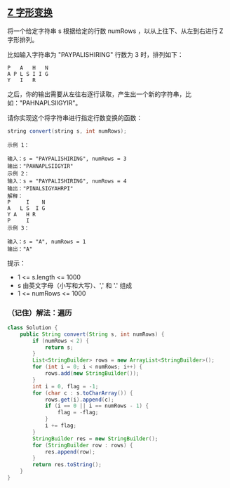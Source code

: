 ## [Z 字形变换](https://leetcode.cn/problems/zigzag-conversion/description/)

将一个给定字符串 s 根据给定的行数 numRows ，以从上往下、从左到右进行 Z 字形排列。

比如输入字符串为 "PAYPALISHIRING" 行数为 3 时，排列如下：
````
P   A   H   N
A P L S I I G
Y   I   R
````
之后，你的输出需要从左往右逐行读取，产生出一个新的字符串，比如："PAHNAPLSIIGYIR"。

请你实现这个将字符串进行指定行数变换的函数：
````java
string convert(string s, int numRows);
````

````
示例 1：

输入：s = "PAYPALISHIRING", numRows = 3
输出："PAHNAPLSIIGYIR"
示例 2：
输入：s = "PAYPALISHIRING", numRows = 4
输出："PINALSIGYAHRPI"
解释：
P     I    N
A   L S  I G
Y A   H R
P     I
示例 3：

输入：s = "A", numRows = 1
输出："A"
````

提示：

- 1 <= s.length <= 1000
- s 由英文字母（小写和大写）、',' 和 '.' 组成
- 1 <= numRows <= 1000

### （记住）解法：遍历
````java
class Solution {
    public String convert(String s, int numRows) {
        if (numRows < 2) {
            return s;
        }
        List<StringBuilder> rows = new ArrayList<StringBuilder>();
        for (int i = 0; i < numRows; i++) {
            rows.add(new StringBuilder());
        }
        int i = 0, flag = -1;
        for (char c : s.toCharArray()) {
            rows.get(i).append(c);
            if (i == 0 || i == numRows - 1) {
                flag = -flag;
            }
            i += flag;
        }
        StringBuilder res = new StringBuilder();
        for (StringBuilder row : rows) {
            res.append(row);
        }
        return res.toString();
    }
}
````